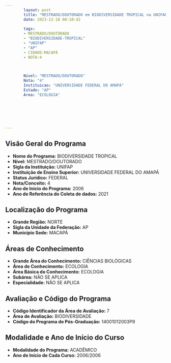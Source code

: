 ```yaml
---
        layout: post
        title: "MESTRADO/DOUTORADO em BIODIVERSIDADE TROPICAL na UNIFAP  "
        date: 2023-12-18 00:10:42
     
        tags:
        - MESTRADO/DOUTORADO
        - "BIODIVERSIDADE-TROPICAL"
        - "UNIFAP"
        - "AP"
        - CIDADE:MACAPÁ
        - NOTA:4
        
       

        Nivel: "MESTRADO/DOUTORADO"
        Nota: "4"
        Instituicao: "UNIVERSIDADE FEDERAL DO AMAPÁ"
        Estado: "AP"
        Area: "ECOLOGIA"
        
        
        
        
        
        
---
```

## Visão Geral do Programa
- **Nome do Programa:** BIODIVERSIDADE TROPICAL
- **Nível:** MESTRADO/DOUTORADO
- **Sigla da Instituição:** UNIFAP
- **Instituição de Ensino Superior:** UNIVERSIDADE FEDERAL DO AMAPÁ
- **Status Jurídico:** FEDERAL
- **Nota/Conceito:** 4
- **Ano de Início do Programa:** 2006
- **Ano de Referência do Coleta de dados:** 2021

## Localização do Programa
- **Grande Região:** NORTE
- **Sigla da Unidade da Federação:** AP
- **Município Sede:** MACAPÁ

## Áreas de Conhecimento
- **Grande Área do Conhecimento:** CIÊNCIAS BIOLÓGICAS
- **Área de Conhecimento:** ECOLOGIA
- **Área Básica do Conhecimento:** ECOLOGIA
- **Subárea:** NÃO SE APLICA
- **Especialidade:** NÃO SE APLICA

## Avaliação e Código do Programa
- **Código Identificador da Área de Avaliação:** 7
- **Área de Avaliação:** BIODIVERSIDADE
- **Código do Programa de Pós-Graduação:** 14001012003P9


## Modalidade e Ano de Início do Curso
- **Modalidade do Programa:** ACADÊMICO
- **Ano de Início de Cada Curso:** 2006/2006
